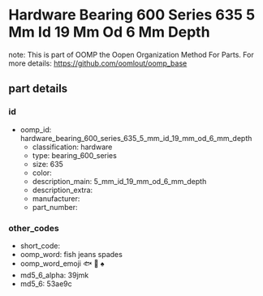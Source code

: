 # Hardware Bearing 600 Series 635 5 Mm Id 19 Mm Od 6 Mm Depth  

note: This is part of OOMP the Oopen Organization Method For Parts. For more details: https://github.com/oomlout/oomp_base

##  part details





### id
* oomp_id: hardware_bearing_600_series_635_5_mm_id_19_mm_od_6_mm_depth
  * classification: hardware
  * type: bearing_600_series
  * size: 635
  * color: 
  * description_main: 5_mm_id_19_mm_od_6_mm_depth
  * description_extra: 
  * manufacturer: 
  * part_number: 

### other_codes
* short_code: 
* oomp_word: fish jeans spades
* oomp_word_emoji :fish: :jeans: :spades:
* md5_6_alpha: 39jmk
* md5_6: 53ae9c